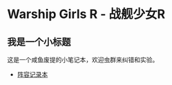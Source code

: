 # Warship Girls R - 战舰少女R

## 我是一个小标题
这是一个咸鱼废提的小笔记本，欢迎虫群来纠错和实验。

* [阵容记录本](https://github.com/pwyq/WarshipGirlsR/blob/master/Notes/WGR_Line_up_%E9%98%B5%E5%AE%B9.md)